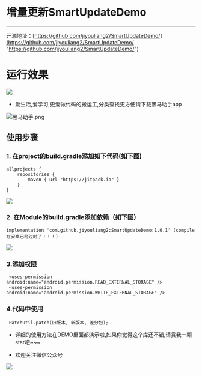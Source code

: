 # 增量更新SmartUpdateDemo
---
开源地址：[https://github.com/jiyouliang2/SmartUpdateDemo/](https://github.com/jiyouliang2/SmartUpdateDemo/ "https://github.com/jiyouliang2/SmartUpdateDemo/")



# 运行效果

![](screen.gif)



* 爱生活,爱学习,更爱做代码的搬运工,分类查找更方便请下载黑马助手app


![黑马助手.png](http://upload-images.jianshu.io/upload_images/4037105-f777f1214328dcc4.png?imageMogr2/auto-orient/strip%7CimageView2/2/w/1240)

## 使用步骤

### 1. 在project的build.gradle添加如下代码(如下图)

	allprojects {
	    repositories {
	        maven { url "https://jitpack.io" }
	    }
	}

![](build_project.png)
	

	
### 2. 在Module的build.gradle添加依赖（如下图）

    implementation 'com.github.jiyouliang2:SmartUpdateDemo:1.0.1' (compile 在安卓已经过时了！！！)


![](build_module.png)


### 3.添加权限

	 <uses-permission android:name="android.permission.READ_EXTERNAL_STORAGE" />
	 <uses-permission android:name="android.permission.WRITE_EXTERNAL_STORAGE" />


### 4.代码中使用

	 PatchUtil.patch(旧版本, 新版本, 差分包);
    
* 详细的使用方法在DEMO里面都演示啦,如果你觉得这个库还不错,请赏我一颗star吧~~~

* 欢迎关注微信公众号

![](http://upload-images.jianshu.io/upload_images/4037105-8f737b5104dd0b5d.png?imageMogr2/auto-orient/strip%7CimageView2/2/w/1240)    
